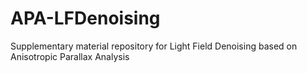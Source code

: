 # APA-LFDenoising

Supplementary material repository for Light Field Denoising based on Anisotropic Parallax Analysis
